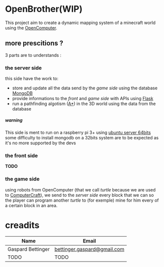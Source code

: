 # OpenBrother(WIP)
This project aim to create a dynamic mapping system of a minecraft world using the [OpenComputer](https://github.com/MightyPirates/OpenComputers).


## more prescitions ?
3 parts are to understands :

### the server side
this side have the work to:
- store and update all the data send by the _game side_ using the database [MongoDB](https://www.mongodb.com/fr)
- provide informations to the _front_ and _game side_  with APIs using [Flask](https://github.com/pallets/flask) 
- run a pathfinding algotism ([A*](https://fr.wikipedia.org/wiki/Algorithme_A*)) in the 3D world using the data from the database

##### warning
This side is ment to run on a raspberry pi 3+ using [ubuntu server 64bits](https://ubuntu.com/download/raspberry-pi)
some difficulty to install mongodb on a 32bits system are to be expected as it's no more supported by the devs

### the front side
**TODO**

### the game side
using robots from OpenComputer (that we call _turtle_ because we are used to [ComputerCraft](http://www.computercraft.info/)), we send to the _server side_ every block that we can so the player can program another _turtle_ to (for exemple) mine for him every of a certain block in an area.



# creadits

| Name | Email |
| ------ | ------ |
| Gaspard Bettinger | bettinger.gaspard@gmail.com |
| TODO | TODO |